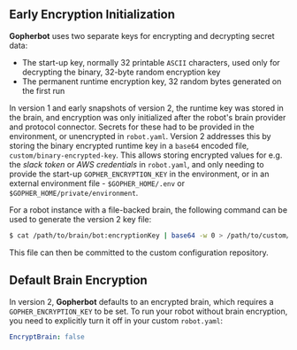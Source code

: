 ## Early Encryption Initialization

**Gopherbot** uses two separate keys for encrypting and decrypting secret data:
* The start-up key, normally 32 printable `ASCII` characters, used only for decrypting the binary, 32-byte random encryption key
* The permanent runtime encryption key, 32 random bytes generated on the first run 

In version 1 and early snapshots of version 2, the runtime key was stored in the brain, and encryption was only initialized after the robot's brain provider and protocol connector. Secrets for these had to be provided in the environment, or unencrypted in `robot.yaml`. Version 2 addresses this by storing the binary encrypted runtime key in a `base64` encoded file, `custom/binary-encrypted-key`. This allows storing encrypted values for e.g. the *slack token* or *AWS credentials* in `robot.yaml`, and only needing to provide the start-up `GOPHER_ENCRYPTION_KEY` in the environment, or in an external environment file - `$GOPHER_HOME/.env` or `$GOPHER_HOME/private/environment`.

For a robot instance with a file-backed brain, the following command can be used to generate the version 2 key file:

```bash
$ cat /path/to/brain/bot:encryptionKey | base64 -w 0 > /path/to/custom/binary-encrypted-key
```

This file can then be committed to the custom configuration repository.

## Default Brain Encryption

In version 2, **Gopherbot** defaults to an encrypted brain, which requires a `GOPHER_ENCRYPTION_KEY` to be set. To run your robot without brain encryption, you need to explicitly turn it off in your custom `robot.yaml`:

```yaml
EncryptBrain: false
```
